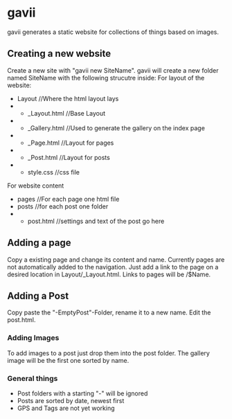 # gavii
gavii generates a static website for collections of things based on images.

## Creating a new website
Create a new site with "gavii new SiteName". gavii will create a new folder named SiteName with the following strucutre inside:
For layout of the website:
- Layout //Where the html layout lays
- - _Layout.html //Base Layout
- - _Gallery.html //Used to generate the gallery on the index page
- - _Page.html //Layout for pages
- - _Post.html //Layout for posts
- - style.css //css file

For website content
- pages //For each page one html file
- posts //for each post one folder
- - post.html //settings and text of the post go here

## Adding a page
Copy a existing page and change its content and name. Currently pages are not automatically added to the navigation. Just add a link to the page on a desired location in Layout/_Layout.html. Links to pages will be /$Name.

## Adding a Post
Copy paste the "-EmptyPost"-Folder, rename it to a new name. Edit the post.html.
### Adding Images
To add images to a post just drop them into the post folder. The gallery image will be the first one sorted by name.


### General things
- Post folders with a starting "-" will be ignored
- Posts are sorted by date, newest first
- GPS and Tags are not yet working
